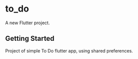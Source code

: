 # to_do

A new Flutter project.

## Getting Started

Project of simple To Do flutter app, using shared preferences.
